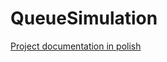 # QueueSimulation
<a href="https://github.com/lukasy09/QueueSimulation/blob/master/documenation.pdf">Project documentation in polish</a>
